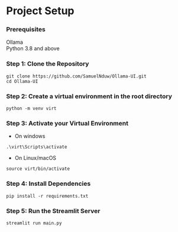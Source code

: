 # Project Setup

### Prerequisites
Ollama \
Python 3.8 and above

### Step 1: Clone the Repository
```
git clone https://github.com/SamuelNduw/Ollama-UI.git
cd Ollama-UI
```


### Step 2: Create a virtual environment in the root directory 
```
python -m venv virt
```

### Step 3: Activate your Virtual Environment
- On windows
```
.\virt\Scripts\activate
```
- On Linux/macOS
```
source virt/bin/activate
```

### Step 4: Install Dependencies
```
pip install -r requirements.txt
```

### Step 5: Run the Streamlit Server
```
streamlit run main.py
```